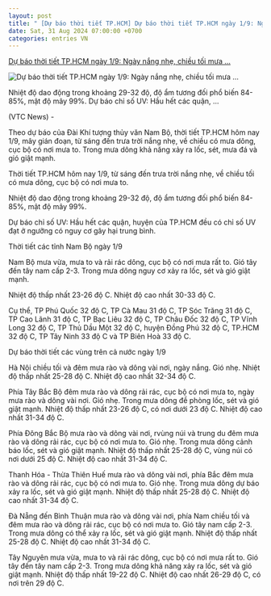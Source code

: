 ```yaml
---
layout: post
title: " [Dự báo thời tiết TP.HCM] Dự báo thời tiết TP.HCM ngày 1/9: Ngày nắng nhẹ, chiều tối mưa ..."
date: Sat, 31 Aug 2024 07:00:00 +0700
categories: entries VN
---
```

[Dự báo thời tiết TP.HCM ngày 1/9: Ngày nắng nhẹ, chiều tối mưa ...](https://vtcnews.vn/du-bao-thoi-tiet-tp-hcm-ngay-1-9-ngay-nang-nhe-chieu-toi-mua-dong-ar893172.html)

![Dự báo thời tiết TP.HCM ngày 1/9: Ngày nắng nhẹ, chiều tối mưa ...](http://cdn-i.vtcnews.vn/resize/7JU1QI4stid3gEFVCxWslg2/upload/2024/06/11/thoi-tiet-tphcm-2-07264579.jpg)

Nhiệt độ dao động trong khoảng 29-32 độ, độ ẩm tương đối phổ biến 84-85%, mật độ mây 99%. Dự báo chỉ số UV: Hầu hết các quận, ...

(VTC News) -

Theo dự báo của Đài Khí tượng thủy văn Nam Bộ, thời tiết TP.HCM hôm nay 1/9, mây gián đoạn, từ sáng đến trưa trời nắng nhẹ, về chiều có mưa dông, cục bộ có nơi mưa to. Trong mưa dông khả năng xảy ra lốc, sét, mưa đá và gió giật mạnh.

Thời tiết TP.HCM hôm nay 1/9, từ sáng đến trưa trời nắng nhẹ, về chiều tối có mưa dông, cục bộ có nơi mưa to.

Nhiệt độ dao động trong khoảng 29-32 độ, độ ẩm tương đối phổ biến 84-85%, mật độ mây 99%.

Dự báo chỉ số UV: Hầu hết các quận, huyện của TP.HCM đều có chỉ số UV đạt ở ngưỡng có nguy cơ gây hại trung bình.

Thời tiết các tỉnh Nam Bộ ngày 1/9

Nam Bộ mưa vừa, mưa to và rải rác dông, cục bộ có nơi mưa rất to. Gió tây đến tây nam cấp 2-3. Trong mưa dông nguy cơ xảy ra lốc, sét và gió giật mạnh.

Nhiệt độ thấp nhất 23-26 độ C. Nhiệt độ cao nhất 30-33 độ C.

Cụ thể, TP Phú Quốc 32 độ C, TP Cà Mau 31 độ C, TP Sóc Trăng 31 độ C, TP Cao Lãnh 31 độ C, TP Bạc Liêu 32 độ C, TP Châu Đốc 32 độ C, TP Vĩnh Long 32 độ C, TP Thủ Dầu Một 32 độ C, huyện Đồng Phú 32 độ C, TP.HCM 32 độ C, TP Tây Ninh 33 độ C và TP Biên Hoà 33 độ C.

Dự báo thời tiết các vùng trên cả nước ngày 1/9

Hà Nội chiều tối và đêm mưa rào và dông vài nơi, ngày nắng. Gió nhẹ. Nhiệt độ thấp nhất 25-28 độ C. Nhiệt độ cao nhất 32-34 độ C.

Phía Tây Bắc Bộ đêm mưa rào và dông rải rác, cục bộ có nơi mưa to, ngày mưa rào và dông vài nơi. Gió nhẹ. Trong mưa dông đề phòng lốc, sét và gió giật mạnh. Nhiệt độ thấp nhất 23-26 độ C, có nơi dưới 23 độ C. Nhiệt độ cao nhất 31-34 độ C.

Phía Đông Bắc Bộ mưa rào và dông vài nơi, rvùng núi và trung du đêm mưa rào và dông rải rác, cục bộ có nơi mưa to. Gió nhẹ. Trong mưa dông cảnh báo lốc, sét và gió giật mạnh. Nhiệt độ thấp nhất 25-28 độ C, vùng núi có nơi dưới 25 độ C. Nhiệt độ cao nhất 31-34 độ C.

Thanh Hóa - Thừa Thiên Huế mưa rào và dông vài nơi, phía Bắc đêm mưa rào và dông rải rác, cục bộ có nơi mưa to. Gió nhẹ. Trong mưa dông dự báo xảy ra lốc, sét và gió giật mạnh. Nhiệt độ thấp nhất 25-28 độ C. Nhiệt độ cao nhất 31-34 độ C.

Đà Nẵng đến Bình Thuận mưa rào và dông vài nơi, phía Nam chiều tối và đêm mưa rào và dông rải rác, cục bộ có nơi mưa to. Gió tây nam cấp 2-3. Trong mưa dông có thể xảy ra lốc, sét và gió giật mạnh. Nhiệt độ thấp nhất 25-28 độ C. Nhiệt độ cao nhất 31-34 độ C.

Tây Nguyên mưa vừa, mưa to và rải rác dông, cục bộ có nơi mưa rất to. Gió tây đến tây nam cấp 2-3. Trong mưa dông khả năng xảy ra lốc, sét và gió giật mạnh. Nhiệt độ thấp nhất 19-22 độ C. Nhiệt độ cao nhất 26-29 độ C, có nơi trên 29 độ C.

